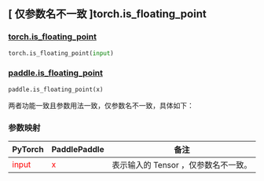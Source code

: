 ## [ 仅参数名不一致 ]torch.is_floating_point

### [torch.is_floating_point](https://pytorch.org/docs/stable/generated/torch.is_floating_point.html?highlight=is_floating_point#torch.is_floating_point)

```python
torch.is_floating_point(input)
```

### [paddle.is_floating_point](https://www.paddlepaddle.org.cn/documentation/docs/zh/develop/api/paddle/is_floating_point_cn.html#is-floating-point)

```python
paddle.is_floating_point(x)
```

两者功能一致且参数用法一致，仅参数名不一致，具体如下：
### 参数映射
| PyTorch       | PaddlePaddle | 备注                                                   |
| ------------- | ------------ | ------------------------------------------------------ |
| <font color='red'> input </font> | <font color='red'> x </font> | 表示输入的 Tensor ，仅参数名不一致。  |
